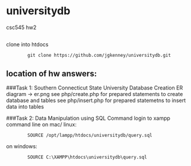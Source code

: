 # universitydb
csc545 hw2

##
clone into htdocs

            git clone https://github.com/jgkenney/universitydb.git

## location of hw answers:

###Task 1: Southern Connecticut State University Database Creation
ER diagram -> er.png
see php/create.php for prepared statements to create database and tables
see php/insert.php for prepared statemetns to insert data into tables

###Task 2: Data Manipulation using SQL Command
login to xampp command line
on mac/ linux:

            SOURCE /opt/lampp/htdocs/universitydb/query.sql
    
on windows:

            SOURCE C:\XAMPP\htdocs\universitydb\query.sql

